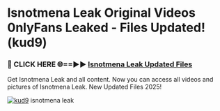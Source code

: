 # Isnotmena Leak Original Videos 0nlyFans Leaked - Files Updated! (kud9)

<h3>🔴 CLICK HERE 🌐==►► <a href="https://hetstrat.blog/NMqPAm" rel="nofollow">Isnotmena Leak Updated Files</a></h3>

Get Isnotmena Leak and all content. Now you can access all videos and pictures of Isnotmena Leak. New Updated Files 2025!

[![kud9](https://i.imgur.com/K7sEzmb.gif)](https://hetstrat.blog/NMqPAm)
isnotmena leak